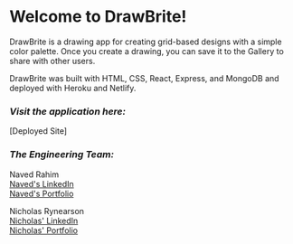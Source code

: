 # Welcome to DrawBrite! 

DrawBrite is a drawing app for creating grid-based designs with a simple color palette. Once you create a drawing, you can save it to the Gallery to share with other users.

DrawBrite was built with HTML, CSS, React, Express, and MongoDB and deployed with Heroku and Netlify.

### ***Visit the application here:*** 
[Deployed Site]
### ***The Engineering Team:***
Naved Rahim  
[Naved's LinkedIn](https://www.linkedin.com/in/naved-rahim/)  
[Naved's Portfolio](https://www.navedrahim.com/)

Nicholas Rynearson  
[Nicholas' LinkedIn](https://www.linkedin.com/in/nicholas-rynearson-88a77635/)  
[Nicholas' Portfolio](https://www.flexibleidealist.com/)


